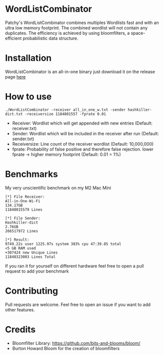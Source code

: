 # WordListCombinator
Patchy's WordListCombinator combines multiples Wordlists fast and with an ultra low memory footprint. The combined wordlist will not contain any duplicates. The efficiency is  achieved by using bloomfilters, a space-efficient probabilistic data structure.

# Installation
WordListCombinator is an all-in-one binary just download it on the release page [here](https://link-url-here.org)

# How to use
```
./WordListCombinator -receiver all_in_one_w.txt -sender hashkiller-dict.txt -receiversize 1184801557 -fprate 0.01
```
- Receiver:   Wordlist which will get appended with new entries (Default: receiver.txt)
- Sender: Wordlist which will be included in the receiver after run (Default: sender.txt)
- Receiversize: Line count of the receiver wordlist (Default: 10,000,000)
- fprate: Probability of false positive and therefore false rejection. lower fprate -> higher memory footprint (Default: 0.01 = 1%)  

# Benchmarks
My very unscientific benchmark on my M2 Mac Mini
```
[*] File Receiver: 
All-in-One-Wi-Fi
134.17GB
11848015579 Lines

[*] File Sender:
Hashkiller-dict
2.76GB
266517972 Lines

[*] Result:
9749.22s user 1225.97s system 383% cpu 47:39.85 total
<5 GB RAM used
+307424 new Unique Lines
11848323003 Lines Total
```
If you ran it for yourself on different hardware feel free to open a pull request to add your benchmark

# Contributing
Pull requests are welcome. Feel free to open an issue if you want to add other features.

# Credits
- Bloomfilter Library: https://github.com/bits-and-blooms/bloom/
- Burton Howard Bloom for the creation of bloomfilters